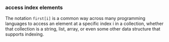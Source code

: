 <!-- 


# Heading 1
## Heading 2
### Heading 3

**This text is bold**
*This text is italic*

- Item 1
- Item 2
  - Subitem 1
  - Subitem 2

1. First item
2. Second item
3. Third item

[OpenAI](https://www.openai.com)



 -->

### access index elements    
The notation `first[i]` is a common way across many programming languages to 
access an element at a specific index i in a collection, whether that collection 
is a string, list, array, or even some other data structure that supports indexing.